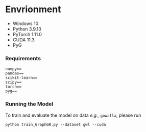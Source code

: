 # Envrionment
- Windows 10
- Python 3.9.13
- PyTorch 1.11.0
- CUDA 11.3
- PyG

### Requirements
```
numpy==
pandas==
scikit-learn==
scipy==
torch==
pyg==
```

### Running the Model
To train and evaluate the model on data <i>e.g.,</i> `gowalla`, please run
```
python train_GraphGR.py --dataset gwl --cuda 
```
